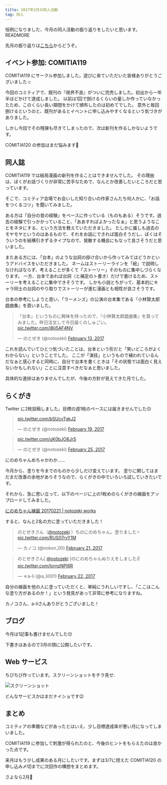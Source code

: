 ```yaml
---
title: 2017年2月の同人活動
tag: 同人
---
```


恒例になりました、今月の同人活動の振り返りをしたいと思います。
READMORE

先月の振り返りは[こちら](/blog/monthly-review-2017-01)からどうぞ。


## イベント参加: COMITIA119

COMITIA119 にサークル参加しました。遊びに来ていただいた皆様ありがとうございました☺️

今回のコミティアで、既刊の『視界不良』がついに完売しました。初出から一年半ほどかけて達成しました。
以前は1回で捌けるくらいの量しか作っていなかったため、このくらい長い期間をかけて頒布したのは初めてでした。
意外と毎回捌けるというのと、既刊があるとイベントに申し込みやすくなるという気づきがありました。

しかし今回でその残弾も尽きてしまったので、次は新刊を作るしかないようです。

COMITIA120 の参加はまだ悩みます🤔


## 同人誌

COMITIA119 では結局漫画の新刊を作ることはできませんでした。
その理由は、ぼくがお話づくりが非常に苦手なためで、なんとか改善したいところだと思っています。

そこで、コミティア会場でお会いした知り合いの作家さんたち何人かに、「お話をつくるコツ」を聞いてみました。

ある方は「自分の昔の経験」をベースに作っている（ものもある）そうです。過去の経験で引っかかっていること、「ああすればよかったなぁ」と思うようなことをネタにする、という方法を教えていただきました。
たしかに誰しも過去のモヤモヤというのはあるもので、それをお話にできれば面白そうだし、ぼくはそういうのを結構引きずるタイプなので、発散する機会にもなって良さそうだと思いました。

またある方には、「台本」のような台詞の掛け合いから作ってみてはどうかというアドバイスをいただきました。
ネームはストーリーラインを「絵」で説明しなければならず、考えることが多くて「ストーリー」そのものに集中しづらくなります。
一方、台本であれば台詞（と補足のト書き）だけで書けるため、ストーリーを考えることに集中できそうです。
しかも小説とちがって、基本的にキャラ同士の台詞のやり取りでストーリーが進む漫画とも相性が良さそうです。

台本の参考にしようと思い、「ラーメンズ」の公演の台本集である『小林賢太郎戯曲集』を買いました。

<blockquote class="twitter-tweet" data-lang="en"><p lang="ja" dir="ltr">「台本」というものに興味を持ったので、『小林賢太郎戯曲集』を買ってみました。昨日注文して今日届くのしゅごい。 <a href="https://t.co/jBij5AF4NV">pic.twitter.com/jBij5AF4NV</a></p>&mdash; のとぜき (@notozeki) <a href="https://twitter.com/notozeki/status/831151437702787072">February 13, 2017</a></blockquote>

これを読んでいてひとつ気づいたことは、台本という形だと「笑いどころがよくわからない」ということでした。
ここが「演技」というもので補われているんだなぁと感心すると同時に、自分で台本を書くときは「その状態では面白く見えないかもしれない」ことに注意すべきだなぁと思いました。

具体的な進捗はありませんでしたが、今後の方針が見えてきた月でした。


## らくがき

Twitter に2枚投稿しました。目標の週1枚のペースには届きませんでした😔

<div class="row">
<div class="col-sm-6 col-md-4">
<blockquote class="twitter-tweet" data-lang="en"><p lang="und" dir="ltr"><a href="https://t.co/bSUcvTgkJ2">pic.twitter.com/bSUcvTgkJ2</a></p>&mdash; のとぜき (@notozeki) <a href="https://twitter.com/notozeki/status/833294719991951360">February 19, 2017</a></blockquote>
</div>
<div class="col-sm-6 col-md-4">
<blockquote class="twitter-tweet" data-lang="en"><p lang="und" dir="ltr"><a href="https://t.co/uK0bJO8JrS">pic.twitter.com/uK0bJO8JrS</a></p>&mdash; のとぜき (@notozeki) <a href="https://twitter.com/notozeki/status/835499161202020353">February 25, 2017</a></blockquote>
</div>
</div>

にのめちゃんめちゃかわか……

今月から、塗りを今までのものから少しだけ変えています。
塗りに関してはまだまだ改善の余地がありそうなので、らくがきの中でいろいろ試していきたいです。

それから、急に思い立って、以下のページに上の1枚めのらくがきの線画をアップロードしてみました。

[にのめちゃん線画 20170221 | notozeki works](/items/ninome-line-20170221)

すると、なんと2名の方に塗っていただきました！

<div class="row">
<div class="col-sm-6 col-md-4">
<blockquote class="twitter-tweet" data-conversation="none" data-lang="en"><p lang="ja" dir="ltr">のとぜきさん（<a href="https://twitter.com/notozeki">@notozeki</a> ）ちのにのめちゃん。塗りました✧ <a href="https://t.co/RUS07rvY1M">pic.twitter.com/RUS07rvY1M</a></p>&mdash; カノコ (@nokon_00) <a href="https://twitter.com/nokon_00/status/834084150122475524">February 21, 2017</a></blockquote>
</div>
<div class="col-sm-6 col-md-4">
<blockquote class="twitter-tweet" data-lang="en"><p lang="ja" dir="ltr">のとぜきさん[ <a href="https://twitter.com/notozeki">@notozeki</a> ]のにのめちゃんぬりえをしました✌ <a href="https://t.co/IornzNPI6R">pic.twitter.com/IornzNPI6R</a></p>&mdash; ＊a-li (@a_li001) <a href="https://twitter.com/a_li001/status/834423946615230465">February 22, 2017</a></blockquote>
</div>
</div>

自分の線画を他の人に塗っていただくと、単純にうれしいですし、「ここはこんな塗り方があるのか！」という発見があって非常に参考になりますね。

カノコさん、a-liさんありがとうございました！


## ブログ

今月は1記事も書けませんでした😔

下書きはあるので3月の頭に公開したいです。


## Web サービス

ちびちび作っています。スクリーンショットをチラ見せ:

![スクリーンショット](screenshot20170228.png)

どんなサービスかはまだナイショです😉


## まとめ

コミティアの準備などがあったとはいえ、少し目標達成率が悪い月になってしまいました。

COMITIA119 に参加して刺激が得られたのと、今後のヒントをもらえたのは良かった点です。

来月はもう少し成果のある月にしたいです。まずは3/7に控えた COMITIA120 の申し込み〆切までに次回作の構想をまとめます。

さよなら2月👋
